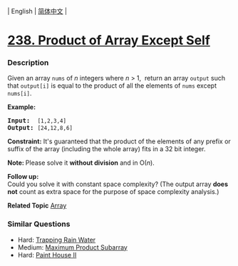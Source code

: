 | English | [简体中文](README.md) |

# [238. Product of Array Except Self](https://leetcode-cn.com/problems/product-of-array-except-self)
 ### Description
<p>Given an array <code>nums</code> of <em>n</em> integers where <em>n</em> &gt; 1, &nbsp;return an array <code>output</code> such that <code>output[i]</code> is equal to the product of all the elements of <code>nums</code> except <code>nums[i]</code>.</p>

<p><b>Example:</b></p>

<pre>
<b>Input:</b>  <code>[1,2,3,4]</code>
<b>Output:</b> <code>[24,12,8,6]</code>
</pre>

<p><strong>Constraint:</strong>&nbsp;It&#39;s guaranteed that the product of the elements of any prefix or suffix of the array (including the whole array) fits in a 32 bit integer.</p>

<p><strong>Note: </strong>Please solve it <strong>without division</strong> and in O(<em>n</em>).</p>

<p><strong>Follow up:</strong><br />
Could you solve it with constant space complexity? (The output array <strong>does not</strong> count as extra space for the purpose of space complexity analysis.)</p>

**Related Topic**  [Array](https://leetcode-cn.com/tag/array) 

### Similar Questions
 - Hard:	[Trapping Rain Water](https://leetcode-cn.com/problems/trapping-rain-water) 
 - Medium:	[Maximum Product Subarray](https://leetcode-cn.com/problems/maximum-product-subarray) 
 - Hard:	[Paint House II](https://leetcode-cn.com/problems/paint-house-ii) 
